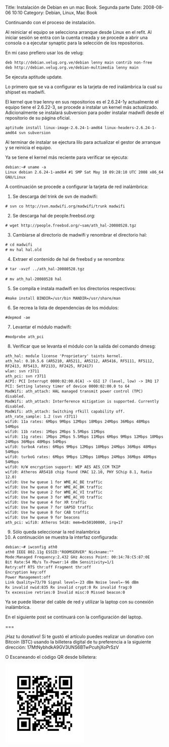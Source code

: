 Title: Instalación de Debian en un mac Book. Segunda parte
Date: 2008-08-06 10:10
Category: Debian, Linux, Mac Book

Continuando con el proceso de instalación.

Al reiniciar el equipo se selecciona arranque desde Linux en el 
refit. Al iniciar sesión se entra con la cuenta creada y se procede 
a abrir una consola o a ejecutar synaptic para la selección de los repositorios.

En mi caso prefiero usar los de velug:
```
deb http://debian.velug.org.ve/debian lenny main contrib non-free
deb http://debian.velug.org.ve/debian-multimedia lenny main
```

Se ejecuta aptitude update.

Lo primero que se va a configurar es la tarjeta de red inalámbrica la cual 
su shipset es madwifi.

El kernel que trae lenny en sus repositorios es el 2.6.24-1y actualmente el equipo 
tiene el 2.6.22-3, se procede a instalar un kernel más actualizado. Adicionalmente 
se instalará subversion para poder instalar madwifi desde el repositorio de su página oficial.

```
aptitude install linux-image-2.6.24-1-amd64 linux-headers-2.6.24-1-amd64 svn subversion
```

Al terminar de instalar se ejectura lilo para actualizar el gestor de arranque y se 
reinicia el equipo.

Ya se tiene el kernel más reciente para verificar se ejecuta:

```
debian:~# uname -a
Linux debian 2.6.24-1-amd64 #1 SMP Sat May 10 09:28:10 UTC 2008 x86_64 GNU/Linux
```

A continuación se procede a configurar la tarjeta de red inalámbrica:

1. Se descarga del trink de svn de madwifi:

```
# svn co http://svn.madwifi.org/madwifi/trunk madwifi
```

2. Se descarga hal de people.freebsd.org:

```
# wget http://people.freebsd.org/~sam/ath_hal-20080528.tgz
```

3. Cambiarse al directorio de madwifi y renombrar el directorio hal:

```
# cd madwifi
# mv hal hal.old
```

4. Extraer el contenido de hal de freebsd y se renombra:

```
# tar -xvzf ../ath_hal-20080528.tgz

# mv ath_hal-20080528 hal
```

5. Se compila e instala madwifi en los directorios respectivos:

```
#make install BINDIR=/usr/bin MANDIR=/usr/share/man
```

6. Se recrea la lista de dependencias de los módulos:

```
#depmod -ae
```

7. Levantar el módulo madwifi:

```
#modprobe ath_pci
```

8. Verificar que se levanta el módulo con la salida del comando dmesg:

```
ath_hal: module license 'Proprietary' taints kernel.
ath_hal: 0.10.5.6 (AR5210, AR5211, AR5212, AR5416, RF5111, RF5112, RF2413, RF5413, RF2133, RF2425, RF2417)
wlan: svn r3711
ath_pci: svn r3711
ACPI: PCI Interrupt 0000:02:00.0[A] -> GSI 17 (level, low) -> IRQ 17
PCI: Setting latency timer of device 0000:02:00.0 to 64
MadWifi: ath_attach: HAL managed transmit power control (TPC) disabled.
MadWifi: ath_attach: Interference mitigation is supported. Currently disabled.
MadWifi: ath_attach: Switching rfkill capability off.
ath_rate_sample: 1.2 (svn r3711)
wifi0: 11a rates: 6Mbps 9Mbps 12Mbps 18Mbps 24Mbps 36Mbps 48Mbps 54Mbps
wifi0: 11b rates: 1Mbps 2Mbps 5.5Mbps 11Mbps
wifi0: 11g rates: 1Mbps 2Mbps 5.5Mbps 11Mbps 6Mbps 9Mbps 12Mbps 18Mbps 24Mbps 36Mbps 48Mbps 54Mbps
wifi0: turboA rates: 6Mbps 9Mbps 12Mbps 18Mbps 24Mbps 36Mbps 48Mbps 54Mbps
wifi0: turboG rates: 6Mbps 9Mbps 12Mbps 18Mbps 24Mbps 36Mbps 48Mbps 54Mbps
wifi0: H/W encryption support: WEP AES AES_CCM TKIP
wifi0: Atheros AR5418 chip found (MAC 12.10, PHY SChip 8.1, Radio 12.0)
wifi0: Use hw queue 1 for WME_AC_BE traffic
wifi0: Use hw queue 0 for WME_AC_BK traffic
wifi0: Use hw queue 2 for WME_AC_VI traffic
wifi0: Use hw queue 3 for WME_AC_VO traffic
wifi0: Use hw queue 4 for XR traffic
wifi0: Use hw queue 7 for UAPSD traffic
wifi0: Use hw queue 8 for CAB traffic
wifi0: Use hw queue 9 for beacons
ath_pci: wifi0: Atheros 5418: mem=0x50100000, irq=17
```

9. Sólo queda seleccionar la red inalambrica
10. A continuación se muestra la interfaz configurada:

```
debian:~# iwconfig ath0
ath0 IEEE 802.11g ESSID:"ROOMSERVER" Nickname:""
Mode:Managed Frequency:2.432 GHz Access Point: 00:14:78:C5:87:0E 
Bit Rate:54 Mb/s Tx-Power:14 dBm Sensitivity=1/1 
Retry:off RTS thr:off Fragment thr:off
Encryption key:off
Power Management:off
Link Quality=73/70 Signal level=-23 dBm Noise level=-96 dBm
Rx invalid nwid:835 Rx invalid crypt:0 Rx invalid frag:0
Tx excessive retries:0 Invalid misc:0 Missed beacon:0
```

Ya se puede liberar del cable de red y utilizar la laptop con su conexión inalámbrica.

En el siguiente post se continuará con la configuración del laptop.

===

¡Haz tu donativo!
Si te gustó el artículo puedes realizar un donativo con Bitcoin (BTC) 
usando la billetera digital de tu preferencia a la siguiente 
dirección: 17MtNybhdkA9GV3UNS6BTwPcuhjXoPrSzV

O Escaneando el código QR desde billetera:

![17MtNybhdkA9GV3UNS6BTwPcuhjXoPrSzV](./imagenes/17MtNybhdkA9GV3UNS6BTwPcuhjXoPrSzV.png)
